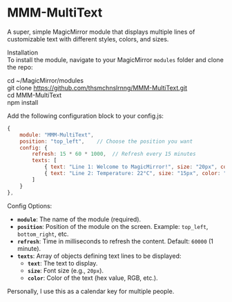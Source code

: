 # MMM-MultiText  
A super, simple MagicMirror module that displays multiple lines of customizable text with different styles, colors, and sizes.

Installation  
To install the module, navigate to your MagicMirror `modules` folder and clone the repo:

cd ~/MagicMirror/modules  
git clone https://github.com/thsmchnslrnng/MMM-MultiText.git  
cd MMM-MultiText  
npm install  

Add the following configuration block to your config.js:
```javascript
{
    module: "MMM-MultiText",
    position: "top_left",    // Choose the position you want
    config: {
        refresh: 15 * 60 * 1000,  // Refresh every 15 minutes
        texts: [
            { text: "Line 1: Welcome to MagicMirror!", size: "20px", color: "#ffffff" },
            { text: "Line 2: Temperature: 22°C", size: "15px", color: "#ff9900" }
        ]
    }
},
```
Config Options:

- **`module`**: The name of the module (required).
- **`position`**: Position of the module on the screen. Example: `top_left`, `bottom_right`, etc.
- **`refresh`**: Time in milliseconds to refresh the content. Default: `60000` (1 minute).
- **`texts`**: Array of objects defining text lines to be displayed:
    - **`text`**: The text to display.
    - **`size`**: Font size (e.g., `20px`).
    - **`color`**: Color of the text (hex value, RGB, etc.).

Personally, I use this as a calendar key for multiple people.
